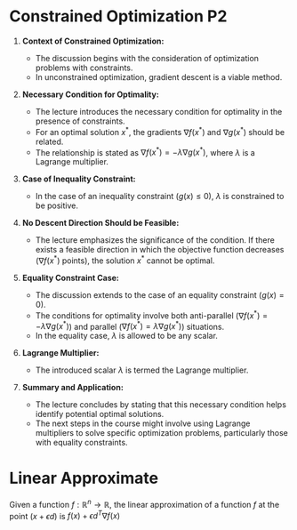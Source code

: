 # Constrained Optimization P2

1. **Context of Constrained Optimization:**
   - The discussion begins with the consideration of optimization problems with constraints.
   - In unconstrained optimization, gradient descent is a viable method.

2. **Necessary Condition for Optimality:**
   - The lecture introduces the necessary condition for optimality in the presence of constraints.
   - For an optimal solution $x^{\ast}$, the gradients $\nabla f(x^{\ast})$ and $\nabla g(x^{\ast})$ should be related.
   - The relationship is stated as $\nabla f(x^{\ast}) = -\lambda \nabla g(x^{\ast})$, where $\lambda$ is a Lagrange multiplier.

3. **Case of Inequality Constraint:**
   - In the case of an inequality constraint ($g(x) \leq 0$), $\lambda$ is constrained to be positive.

4. **No Descent Direction Should be Feasible:**
   - The lecture emphasizes the significance of the condition. If there exists a feasible direction in which the objective function decreases ($\nabla f(x^{\ast})$ points), the solution $x^{\ast}$ cannot be optimal.

5. **Equality Constraint Case:**
   - The discussion extends to the case of an equality constraint ($g(x) = 0$).
   - The conditions for optimality involve both anti-parallel ($\nabla f(x^{\ast}) = -\lambda \nabla g(x^{\ast})$) and parallel ($\nabla f(x^{\ast}) = \lambda \nabla g(x^{\ast})$) situations.
   - In the equality case, $\lambda$ is allowed to be any scalar.

6. **Lagrange Multiplier:**
   - The introduced scalar $\lambda$ is termed the Lagrange multiplier.

7. **Summary and Application:**
   - The lecture concludes by stating that this necessary condition helps identify potential optimal solutions.
   - The next steps in the course might involve using Lagrange multipliers to solve specific optimization problems, particularly those with equality constraints.  
   
# Linear Approximate  
Given a function $f:\mathbb{R}^n \rightarrow \mathbb{R}$, the linear approximation of a function $f$ at the point $(x + \epsilon d)$ is $f(x) + \epsilon d^T\nabla f(x)$